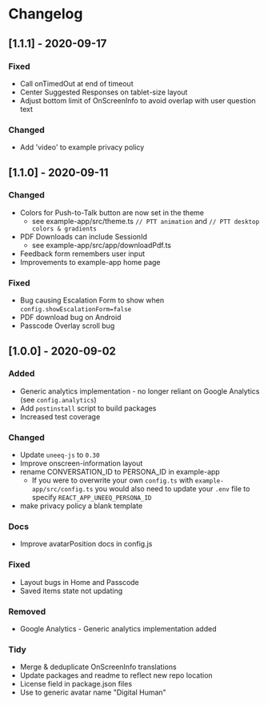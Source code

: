 # Changelog

## [1.1.1] - 2020-09-17

### Fixed
- Call onTimedOut at end of timeout
- Center Suggested Responses on tablet-size layout
- Adjust bottom limit of OnScreenInfo to avoid overlap with user question text

### Changed
- Add 'video' to example privacy policy

## [1.1.0] - 2020-09-11

### Changed
- Colors for Push-to-Talk button are now set in the theme
  - see example-app/src/theme.ts `// PTT animation` and `// PTT desktop colors & gradients`
- PDF Downloads can include SessionId
  - see example-app/src/app/downloadPdf.ts
- Feedback form remembers user input
- Improvements to example-app home page

### Fixed
- Bug causing Escalation Form to show when `config.showEscalationForm=false`
- PDF download bug on Android
- Passcode Overlay scroll bug

## [1.0.0] - 2020-09-02

### Added
- Generic analytics implementation - no longer reliant on Google Analytics (see `config.analytics`)
- Add `postinstall` script to build packages
- Increased test coverage

### Changed
- Update `uneeq-js` to `0.30`
- Improve onscreen-information layout
- rename CONVERSATION_ID to PERSONA_ID in example-app
  - If you were to overwrite your own `config.ts` with `example-app/src/config.ts` you would also need to update your `.env` file to specify  `REACT_APP_UNEEQ_PERSONA_ID`
- make privacy policy a blank template

### Docs
- Improve avatarPosition docs in config.js

### Fixed
- Layout bugs in Home and Passcode 
- Saved items state not updating

### Removed
- Google Analytics - Generic analytics implementation added

### Tidy
- Merge & deduplicate OnScreenInfo translations
- Update packages and readme to reflect new repo location
- License field in package.json files
- Use to generic avatar name "Digital Human"